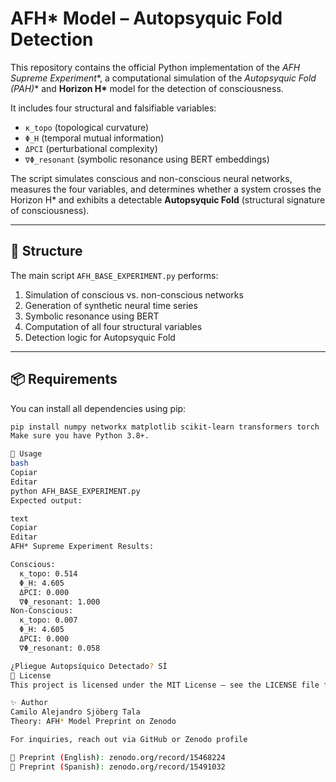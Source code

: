 # AFH* Model – Autopsyquic Fold Detection

This repository contains the official Python implementation of the **AFH* Supreme Experiment**, a computational simulation of the **Autopsyquic Fold (PAH*)** and **Horizon H\*** model for the detection of consciousness.

It includes four structural and falsifiable variables:
- `κ_topo` (topological curvature)
- `Φ_H` (temporal mutual information)
- `ΔPCI` (perturbational complexity)
- `∇Φ_resonant` (symbolic resonance using BERT embeddings)

The script simulates conscious and non-conscious neural networks, measures the four variables, and determines whether a system crosses the Horizon H\* and exhibits a detectable **Autopsyquic Fold** (structural signature of consciousness).

---

## 🧠 Structure

The main script `AFH_BASE_EXPERIMENT.py` performs:

1. Simulation of conscious vs. non-conscious networks  
2. Generation of synthetic neural time series  
3. Symbolic resonance using BERT  
4. Computation of all four structural variables  
5. Detection logic for Autopsyquic Fold  

---

## 📦 Requirements

You can install all dependencies using pip:

```bash
pip install numpy networkx matplotlib scikit-learn transformers torch
Make sure you have Python 3.8+.

🚀 Usage
bash
Copiar
Editar
python AFH_BASE_EXPERIMENT.py
Expected output:

text
Copiar
Editar
AFH* Supreme Experiment Results:

Conscious:
  κ_topo: 0.514
  Φ_H: 4.605
  ΔPCI: 0.000
  ∇Φ_resonant: 1.000
Non-Conscious:
  κ_topo: 0.007
  Φ_H: 4.605
  ΔPCI: 0.000
  ∇Φ_resonant: 0.058

¿Pliegue Autopsíquico Detectado? SÍ
📜 License
This project is licensed under the MIT License — see the LICENSE file for details.

✨ Author
Camilo Alejandro Sjöberg Tala
Theory: AFH* Model Preprint on Zenodo

For inquiries, reach out via GitHub or Zenodo profile

🔗 Preprint (English): zenodo.org/record/15468224
🔗 Preprint (Spanish): zenodo.org/record/15491032

